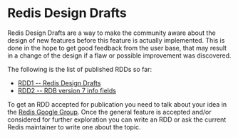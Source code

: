 ﻿Redis Design Drafts
===

Redis Design Drafts are a way to make the community aware about the design of
new features before this feature is actually implemented. This is done in the
hope to get good feedback from the user base, that may result in a change
of the design if a flaw or possible improvement was discovered.

The following is the list of published RDDs so far:

* [RDD1 -- Redis Design Drafts](/topics/rdd-1)
* [RDD2 -- RDB version 7 info fields](/topics/rdd-2)

To get an RDD accepted for publication you need to talk about your idea in
the [Redis Google Group](http://groups.google.com/group/redis-db). Once the
general feature is accepted and/or considered for further exploration you
can write an RDD or ask the current Redis maintainer to write one about the
topic.
